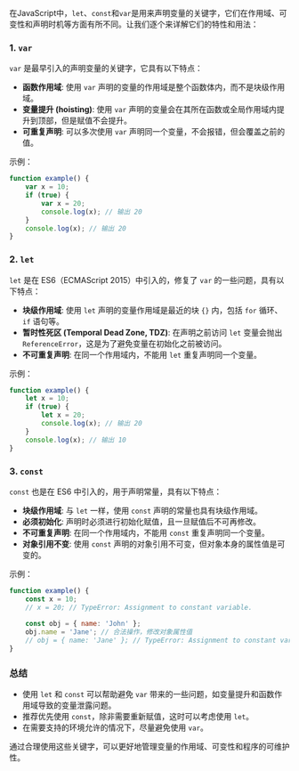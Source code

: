 在JavaScript中，`let`、`const`和`var`是用来声明变量的关键字，它们在作用域、可变性和声明时机等方面有所不同。让我们逐个来详解它们的特性和用法：

### 1. `var`

`var` 是最早引入的声明变量的关键字，它具有以下特点：
- **函数作用域**: 使用 `var` 声明的变量的作用域是整个函数体内，而不是块级作用域。
- **变量提升 (hoisting)**: 使用 `var` 声明的变量会在其所在函数或全局作用域内提升到顶部，但是赋值不会提升。
- **可重复声明**: 可以多次使用 `var` 声明同一个变量，不会报错，但会覆盖之前的值。

示例：
```javascript
function example() {
    var x = 10;
    if (true) {
        var x = 20;
        console.log(x); // 输出 20
    }
    console.log(x); // 输出 20
}
```

### 2. `let`

`let` 是在 ES6（ECMAScript 2015）中引入的，修复了 `var` 的一些问题，具有以下特点：
- **块级作用域**: 使用 `let` 声明的变量作用域是最近的块 `{}` 内，包括 `for` 循环、`if` 语句等。
- **暂时性死区 (Temporal Dead Zone, TDZ)**: 在声明之前访问 `let` 变量会抛出 `ReferenceError`，这是为了避免变量在初始化之前被访问。
- **不可重复声明**: 在同一个作用域内，不能用 `let` 重复声明同一个变量。

示例：
```javascript
function example() {
    let x = 10;
    if (true) {
        let x = 20;
        console.log(x); // 输出 20
    }
    console.log(x); // 输出 10
}
```

### 3. `const`

`const` 也是在 ES6 中引入的，用于声明常量，具有以下特点：
- **块级作用域**: 与 `let` 一样，使用 `const` 声明的常量也具有块级作用域。
- **必须初始化**: 声明时必须进行初始化赋值，且一旦赋值后不可再修改。
- **不可重复声明**: 在同一个作用域内，不能用 `const` 重复声明同一个变量。
- **对象引用不变**: 使用 `const` 声明的对象引用不可变，但对象本身的属性值是可变的。

示例：
```javascript
function example() {
    const x = 10;
    // x = 20; // TypeError: Assignment to constant variable.
    
    const obj = { name: 'John' };
    obj.name = 'Jane'; // 合法操作，修改对象属性值
    // obj = { name: 'Jane' }; // TypeError: Assignment to constant variable.
}
```

### 总结

- 使用 `let` 和 `const` 可以帮助避免 `var` 带来的一些问题，如变量提升和函数作用域导致的变量泄露问题。
- 推荐优先使用 `const`，除非需要重新赋值，这时可以考虑使用 `let`。
- 在需要支持的环境允许的情况下，尽量避免使用 `var`。

通过合理使用这些关键字，可以更好地管理变量的作用域、可变性和程序的可维护性。